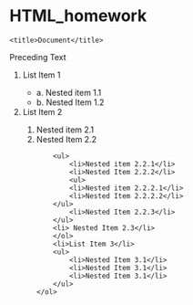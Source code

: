 # HTML_homework

<!-- Write your code below -->
<!DOCTYPE html>

<head>
  
    <title>Document</title>
</head>
<body>
   <p>Preceding Text</p>
    <ol>
        <li>List Item 1</li>
        <ul>
            <li>a. Nested item 1.1</li>
            <li>b. Nested Item 1.2</li>
        </ul>
        <li>List Item 2</li>
             <ol>
                <li>Nested item 2.1</li>
                <li>Nested Item 2.2</li>
            
        <ul>
            <li>Nested item 2.2.1</li>
            <li>Nested Item 2.2.2</li>
            <ul>
            <li>Nested item 2.2.2.1</li>
            <li>Nested Item 2.2.2.2</li>
        </ul>
            <li>Nested Item 2.2.3</li>
        </ul>
        <li> Nested Item 2.3</li>
        </ol>
        <li>List Item 3</li>
        <ul>
            <li>Nested Item 3.1</li>
            <li>Nested Item 3.1</li>
            <li>Nested Item 3.1</li>
        </ul>
    </ol>



</body>
</html>
